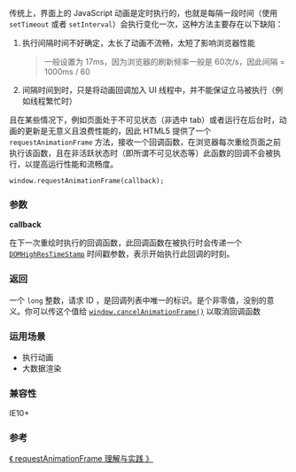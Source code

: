 传统上，界面上的 JavaScript 动画是定时执行的，也就是每隔一段时间（使用 `setTimeout` 或者 `setInterval`）会执行变化一次，这种方法主要存在以下缺陷：



1. 执行间隔时间不好确定，太长了动画不流畅，太短了影响浏览器性能

   > 一般设置为 17ms，因为浏览器的刷新频率一般是 60次/s，因此间隔 = 1000ms / 60

2. 间隔时间到时，只是将动画回调加入 UI 线程中，并不能保证立马被执行（例如线程繁忙时）



且在某些情况下，例如页面处于不可见状态（非选中 tab）或者运行在后台时，动画的更新是无意义且浪费性能的，因此 HTML5 提供了一个 `requestAnimationFrame` 方法，接收一个回调函数，在浏览器每次重绘页面之前执行该函数，且在非活跃状态时（即所谓不可见状态等）此函数的回调不会被执行，以提高运行性能和流畅度。



```
window.requestAnimationFrame(callback);
```



### 参数

**callback**

在下一次重绘时执行的回调函数，此回调函数在被执行时会传递一个 [`DOMHighResTimeStamp`](https://developer.mozilla.org/zh-CN/docs/Web/API/DOMHighResTimeStamp) 时间戳参数，表示开始执行此回调的时刻。



### 返回

一个 `long` 整数，请求 ID ，是回调列表中唯一的标识。是个非零值，没别的意义。你可以传这个值给 [`window.cancelAnimationFrame()`](https://developer.mozilla.org/zh-CN/docs/Web/API/Window/cancelAnimationFrame) 以取消回调函数



### 运用场景

- 执行动画
- 大数据渲染



### 兼容性

IE10+





### 参考

[《 requestAnimationFrame 理解与实践 》](<https://newbyvector.github.io/2018/05/01/2015-05-01/>)
